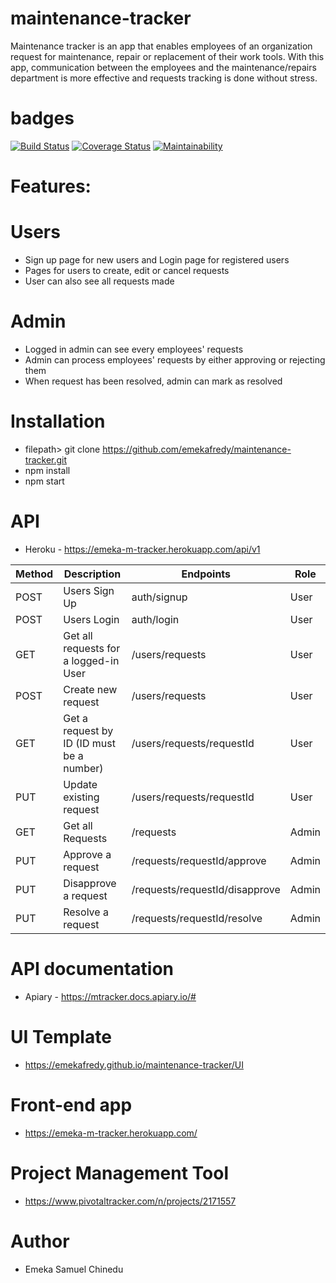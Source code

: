 # maintenance-tracker

Maintenance tracker is an app that enables employees of an organization request for maintenance, repair or replacement of their work tools. With this app, communication between the employees and the maintenance/repairs department is more effective and requests tracking is done without stress.

# badges
[![Build Status](https://travis-ci.org/emekafredy/maintenance-tracker.svg)](https://travis-ci.org/emekafredy/maintenance-tracker)
[![Coverage Status](https://coveralls.io/repos/github/emekafredy/maintenance-tracker/badge.svg)](https://coveralls.io/github/emekafredy/maintenance-tracker)
[![Maintainability](https://api.codeclimate.com/v1/badges/a79d96ad9d606beaf37b/maintainability)](https://codeclimate.com/github/emekafredy/maintenance-tracker/maintainability)


# Features:


# Users

- Sign up page for new users and Login page for registered users
- Pages for users to create, edit or cancel requests
- User can also see all requests made


# Admin

- Logged in admin can see every employees' requests
- Admin can process employees' requests by either approving or rejecting them
- When request has been resolved, admin can mark as resolved


# Installation

- filepath> git clone https://github.com/emekafredy/maintenance-tracker.git
- npm install
- npm start


# API

- Heroku - https://emeka-m-tracker.herokuapp.com/api/v1

 | Method | Description | Endpoints | Role |
 | ------ | ----------- | --------- | ---- |
 | POST | Users Sign Up | auth/signup | User |
 | POST | Users Login | auth/login | User |
 | GET | Get all requests for a logged-in User | /users/requests | User |
 | POST | Create new request | /users/requests | User |
 | GET | Get a request by ID (ID must be a number) | /users/requests/requestId | User |
 | PUT | Update existing request | /users/requests/requestId | User |
 | GET | Get all Requests | /requests | Admin |
 | PUT | Approve a request | /requests/requestId/approve | Admin |
 | PUT | Disapprove a request | /requests/requestId/disapprove | Admin |
 | PUT |  Resolve a request | /requests/requestId/resolve | Admin |


# API documentation

- Apiary - https://mtracker.docs.apiary.io/#


# UI Template

- https://emekafredy.github.io/maintenance-tracker/UI

# Front-end app
- https://emeka-m-tracker.herokuapp.com/


# Project Management Tool

- https://www.pivotaltracker.com/n/projects/2171557

# Author
- Emeka Samuel Chinedu